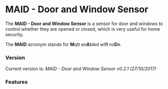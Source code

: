 # MAID - Door and Window Sensor

The **MAID - Door and Window Sensor** is a sensor for door and windows to control whether they are opened or closed, which is very useful for home security.

The **MAID** acronym stands for **M**qtt en**A**bled wif**I** no**D**e.

### Version
Current version is: _MAID - Door and Window Sensor v0.2.1 (27/10/2017)_

### Features
